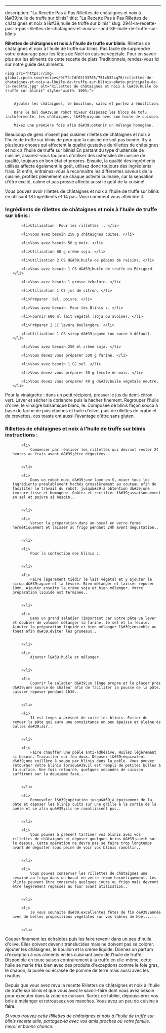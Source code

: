 ---
description: "La Recette Pas à Pas Rillettes de châtaignes et noix à l&amp;#39;huile de truffe sur blinis"
title: "La Recette Pas à Pas Rillettes de châtaignes et noix à l&amp;#39;huile de truffe sur blinis"
slug: 2941-la-recette-pas-a-pas-rillettes-de-chataignes-et-noix-a-l-and-39-huile-de-truffe-sur-blinis

<p>
	<strong>Rillettes de châtaignes et noix à l&#39;huile de truffe sur blinis</strong>. 
	Rillettes de châtaignes et noix à l&#39;huile de truffe sur blinis. Pas facile de surprendre votre entourage pour les fêtes de Noël en cuisine végétale. Pour en savoir plus sur les aliments de cette recette de plats Traditionnels, rendez-vous ici sur notre guide des aliments.
</p>
<p>
	
	<img src="https://img-global.cpcdn.com/recipes/9f7fc7df02f33705/751x532cq70/rillettes-de-chataignes-et-noix-a-lhuile-de-truffe-sur-blinis-photo-principale-de-la-recette.jpg" alt="Rillettes de châtaignes et noix à l&#39;huile de truffe sur blinis" style="width: 100%;">
	
	
		Ajoutez les châtaignes, le bouillon, salez et portez à ébullition.
	
		Dans le bol d&#39;un robot mixeur disposez les blocs de tofu lactofermenté, les châtaignes, l&#39;oignon avec son huile de cuisson.
	
		Mixez une première fois afin d&#39;obtenir un mélange homogène.
	
</p>

Beaucoup de gens n'osent pas cuisiner rillettes de châtaignes et noix à l&#39;huile de truffe sur blinis de peur que la cuisine ne soit pas bonne. Il y a plusieurs choses qui affectent la qualité gustative de rillettes de châtaignes et noix à l&#39;huile de truffe sur blinis! En partant du type d'ustensile de cuisine, assurez-vous toujours d'utiliser des ustensiles de cuisine de qualité, toujours en bon état et propres. Ensuite, la qualité des ingrédients utilisés affecte également le goût, utilisez donc toujours des ingrédients frais. Et enfin, entraînez-vous à reconnaître les différentes saveurs de la cuisine, profitez pleinement de chaque activité culinaire, car la sensation d'être excité, calme et pas pressé affecte aussi le goût de la cuisine!

<!--inarticleads1-->

Vous pouvez avoir rillettes de châtaignes et noix à l&#39;huile de truffe sur blinis en utilisant 18 Ingrédients et 14 pas. Voici comment vous atteindre il.

<h3>Ingrédients de rillettes de châtaignes et noix à l&#39;huile de truffe sur blinis :</h3>

<ol>
	
		<li>Utilisation  Pour les rillettes :. </li>
	
		<li>Vous avez besoin 250 g châtaignes cuites. </li>
	
		<li>Vous avez besoin 50 g noix. </li>
	
		<li>Utilisation 60 g crème soja. </li>
	
		<li>Utilisation 2 CS d&#39;huile de pépins de raisins. </li>
	
		<li>Vous avez besoin 1 CS d&#39;huile de truffe du Périgord. </li>
	
		<li>Vous avez besoin 1 grosse échalote. </li>
	
		<li>Utilisation 1 CS jus de citron. </li>
	
		<li>Préparer  Sel, poivre. </li>
	
		<li>Vous avez besoin  Pour les Blinis :. </li>
	
		<li>Fournir 600 ml lait végétal (soja ou avoine). </li>
	
		<li>Préparer 2 CC levure boulangère. </li>
	
		<li>Utilisation 1 CS sirop d&#39;agave (ou sucre à défaut). </li>
	
		<li>Vous avez besoin 250 ml crème soja. </li>
	
		<li>Vous devez vous préparer 500 g farine. </li>
	
		<li>Vous avez besoin 1 CC sel. </li>
	
		<li>Vous devez vous préparer 30 g fécule de maïs. </li>
	
		<li>Vous devez vous préparer 40 g d&#39;huile végétale neutre. </li>
	
</ol>

Pour la vinaigrette : dans un petit récipient, presser le jus du demi-citron vert. Laver et sécher la coriandre puis la hacher finement. Regrouper l&#39;huile d&#39;olive, le vinaigre balsamique blanc, le. Composée de blinis façon socca à base de farine de pois chiches et huile d&#39;olive, puis de rillettes de crabe et de crevettes, ces toasts ont aussi l&#39;avantage d&#39;être sans gluten. 

<!--inarticleads2-->

<h3>Rillettes de châtaignes et noix à l&#39;huile de truffe sur blinis instructions :</h3>

<ol>
	
		<li>
			Commencer par réaliser les rillettes qui devront rester 24 heures au frais avant d&#39;être dégustées..
			
			
		</li>
	
		<li>
			Dans un robot muni d&#39;une lame en S, mixer tous les ingrédients préalablement hachés grossièrement au couteau afin de faciliter le travail du robot, jusqu&#39;à obtention d&#39;une texture lisse et homogène. Goûter et rectifier l&#39;assaisonnement en sel et poivre si besoin..
			
			
		</li>
	
		<li>
			Verser la préparation dans un bocal en verre fermé hermétiquement et laisser au frigo pendant 24h avant dégustation..
			
			
		</li>
	
		<li>
			Pour la confection des blinis :.
			
			
		</li>
	
		<li>
			Faire légèrement tiédir le lait végétal et y ajouter le sirop d&#39;agave et la levure. Bien mélanger et laisser reposer 10mn. Ajouter ensuite la crème soja et bien mélanger. Votre préparation liquide est terminée..
			
			
		</li>
	
		<li>
			Dans un grand saladier (important car votre pâte va lever et doubler de volume) mélanger la farine, le sel et la fécule. Ajouter la préparation liquide et bien mélanger l&#39;ensemble au fouet afin d&#39;éviter les grumeaux..
			
			
		</li>
	
		<li>
			Ajouter l&#39;huile et mélanger..
			
			
		</li>
	
		<li>
			Couvrir le saladier d&#39;un linge propre et le placer près d&#39;une source de chaleur afin de faciliter la pousse de la pâte. Laisser reposer pendant 1h30..
			
			
		</li>
	
		<li>
			Il est temps à présent de cuire les blinis. Eviter de remuer la pâte qui aura une consistance un peu épaisse et pleine de bulles d&#39;air..
			
			
		</li>
	
		<li>
			Faire chauffer une poêle anti-adhésive. Huilez légèrement si besoin. Travailler sur feu doux. Déposer l&#39;équivalent d&#39;une cuillère à soupe par blinis dans la poêle. Vous pouvez retourner votre blinis lorsqu&#39;il est rempli de petites bulles à la surface. Une fois retourné, quelques secondes de cuisson suffiront sur la deuxième face..
			
			
		</li>
	
		<li>
			Renouveler l&#39;opération jusqu&#39;à épuisement de la pâte et déposer les blinis cuits sur une grille à la sortie de la poêle et ce afin qu&#39;ils ne ramollissent pas..
			
			
		</li>
	
		<li>
			Vous pouvez à présent tartiner vos blinis avec vos rillettes de châtaignes et déposer quelques brins d&#39;aneth sur le dessus. Cette opération ne devra pas se faire trop longtemps avant de déguster sous peine de voir vos blinis ramollir..
			
			
		</li>
	
		<li>
			Vous pouvez conserver les rillettes de châtaignes une semaine au frigo dans un bocal en verre fermé hermétiquement. Les blinis peuvent être conservés quelques jours au frigo mais devront être légèrement repassés au four avant utilisation..
			
			
		</li>
	
		<li>
			Je vous souhaite d&#39;excellentes fêtes de fin d&#39;année avec de belles propositions végétales sur vos tables de Noël.....
			
			
		</li>
	
</ol>

Couper finement les échalotes puis les faire revenir dans un peu d&#39;huile d&#39;olive. Elles doivent devenir translucides mais ne doivent pas se colorer. Ajouter les châtaignes, le bouillon et la crème liquide. Donnez un parfum d&#39;exception à vos aliments en les cuisinant avec de l&#39;huile de truffe. Disponible en toute saison contrairement à la truffe en elle-même, cette huile se marie très bien avec des produits d&#39;exceptions comme le foie gras, le chapon, la purée ou écrasée de pomme de terre mais aussi avec les risottos. 

<!--inarticleads1-->

<p>
Depuis que vous avez revu la recette Rillettes de châtaignes et noix à l&#39;huile de truffe sur blinis et que vous avez le savoir-faire dont vous avez besoin pour exécuter dans la zone de cuisson. Sortez ce tablier, dépoussiérez vos bols à mélanger et retroussez vos manches. Vous avez un peu de cuisine à faire.
</p>

<p>
<i>Si vous trouvez cette Rillettes de châtaignes et noix à l&#39;huile de truffe sur blinis recette utile, partagez-la avec vos amis proches ou votre famille, merci et bonne chance.</i>
</p>
